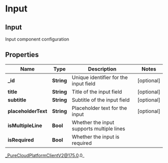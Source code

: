 # Input

## Input
Input component configuration

## Properties

|Name | Type | Description | Notes|
|------------ | ------------- | ------------- | -------------|
| **_id** | **String** | Unique identifier for the input field | [optional] |
| **title** | **String** | Title of the input field | [optional] |
| **subtitle** | **String** | Subtitle of the input field | [optional] |
| **placeholderText** | **String** | Placeholder text for the input | [optional] |
| **isMultipleLine** | **Bool** | Whether the input supports multiple lines | |
| **isRequired** | **Bool** | Whether the input is required | |



_PureCloudPlatformClientV2@175.0.0_
